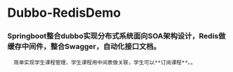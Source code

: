 # Dubbo-RedisDemo
  ### Springboot整合dubbo实现分布式系统面向SOA架构设计，Redis做缓存中间件，整合Swagger，自动化接口文档。
  
      简单实现学生课程管理，学生课程用中间表做关联，学生可以**订阅课程**。。

